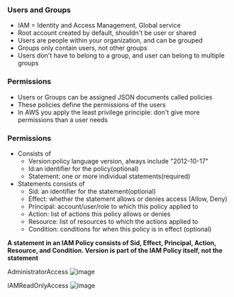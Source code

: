 ### Users and Groups
- IAM = Identity and Access Management, Global service
- Root account created by default, shouldn't be user or shared
- Users are people within your organization, and can be grouped
- Groups only contain users, not other groups
- Users don't have to belong to a group, and user can belong to multiple groups

### Permissions
- Users or Groups can be assigned JSON documents called policies
- These policies define the permissions of the users
- In AWS you apply the least privilege principle: don't give more permissions than a user needs


### Permissions
- Consists of
  - Version:policy language version, always include "2012-10-17"
  - Id:an identifier for the policy(optional)
  - Statement: one or more individual statements(required)
- Statements consists of
  - Sid: an identifier for the statement(optional)
  - Effect: whether the statement allows or denies access
    (Allow, Deny)
  - Principal: account/user/role to which this policy applied to
  - Action: list of actions this policy allows or denies
  - Resource: list of resources to which the actions applied to
  - Condition: conditions for when this policy is in effect
    (optional)

**A statement in an IAM Policy consists of Sid, Effect, Principal, Action, Resource, and Condition. Version is part of the IAM Policy itself, not the statement**

AdministratorAccess
![image](https://user-images.githubusercontent.com/70651994/216773134-53f66abb-d393-4545-83ff-d9ddd97258e8.png)

IAMReadOnlyAccess
![image](https://user-images.githubusercontent.com/70651994/216773204-38d35101-b6fe-414d-9210-b5019c3e4ac0.png)